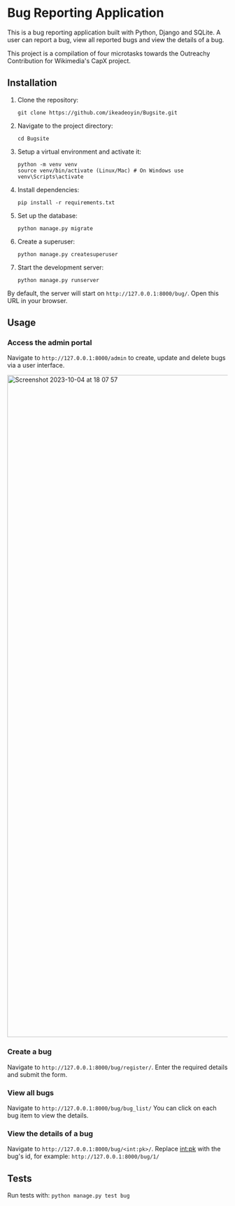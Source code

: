# Bug Reporting Application
This is a bug reporting application built with Python, Django and SQLite. A user can report a bug, view all reported bugs and view the details of a bug.

This project is a compilation of four microtasks towards the  Outreachy Contribution for Wikimedia's CapX project.

## Installation

1. Clone the repository:
   ```
   git clone https://github.com/ikeadeoyin/Bugsite.git
   ```

2. Navigate to the project directory:

   ```
   cd Bugsite
   ```

3. Setup a virtual environment and activate it:
   ```
   python -m venv venv
   source venv/bin/activate (Linux/Mac) # On Windows use venv\Scripts\activate 
   ```
   
3. Install dependencies:
   ```
   pip install -r requirements.txt
   ```

4. Set up the database:
   ```
   python manage.py migrate
   ```
5. Create a superuser:
   
   ```
   python manage.py createsuperuser
   ```

6. Start the development server:
    ```
    python manage.py runserver
    ```
By default, the server will start on `http://127.0.0.1:8000/bug/`. Open this URL in your browser.

## Usage

### Access the admin portal 
  Navigate to `http://127.0.0.1:8000/admin` to create, update and delete bugs via a user interface.
  
<img width="1510" alt="Screenshot 2023-10-04 at 18 07 57" src="https://github.com/ikeadeoyin/Bugsite/assets/36523905/4e0c1549-45f3-4515-8d5d-ba6aedcdf687">

### Create a bug
Navigate to `http://127.0.0.1:8000/bug/register/`. Enter the required details and submit the form.

### View all bugs

Navigate to `http://127.0.0.1:8000/bug/bug_list/` You can click on each bug item to view the details.

### View the details of a bug
Navigate to `http://127.0.0.1:8000/bug/<int:pk>/`. Replace <int:pk> with the bug's id, for example: `http://127.0.0.1:8000/bug/1/`

## Tests
Run tests with: `python manage.py test bug`
